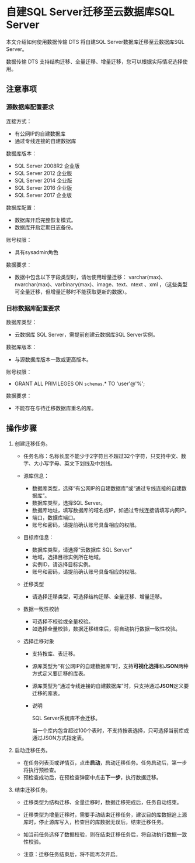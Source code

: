 # 自建SQL Server迁移至云数据库SQL Server

本文介绍如何使用数据传输 DTS 将自建SQL Server数据库迁移至云数据库SQL Server。

数据传输 DTS 支持结构迁移、全量迁移、增量迁移，您可以根据实际情况选择使用。

## 注意事项

### 源数据库配置要求

连接方式：

- 有公网IP的自建数据库
- 通过专线连接的自建数据库

数据库版本：

- SQL Server 2008R2 企业版
- SQL Server 2012 企业版
- SQL Server 2014 企业版
- SQL Server 2016 企业版
- SQL Server 2017 企业版

数据库配置：

- 数据库开启完整恢复模式。
- 数据库开启定期日志备份。

账号权限：

- 具有sysadmin角色

数据要求：

- 数据中包含以下字段类型时，请勿使用增量迁移： varchar(max)、nvarchar(max)、varbinary(max)、image、text、ntext 、xml ，（这些类型可全量迁移，但增量迁移时不能获取更新的数据）。

### 目标数据库配置要求

数据库类型：

- 云数据库 SQL Server，需提前创建云数据库SQL Server实例。

数据库版本：

- 与源数据库版本一致或更高版本。

账号权限：

- GRANT ALL PRIVILEGES ON `schemas`.* TO 'user'@'%';

数据要求：

- 不能存在与待迁移数据库重名的库。

## 操作步骤

1. 创建迁移任务。

   - 任务名称：名称长度不能少于2字符且不超过32个字符，只支持中文、数字、大小写字母、英文下划线及中划线。

   - 源库信息：

     - 数据库类型，选择“有公网IP的自建数据库”或“通过专线连接的自建数据库”。
     - 数据库类型，选择SQL Server。
     - 数据库地址，填写数据库的域名或IP，如通过专线连接请填写内网IP。
     - 端口，数据库端口。
     - 账号和密码，请提前确认账号具备相应的权限。

   - 目标库信息：

     - 数据库类型，请选择“云数据库 SQL Server”
     - 地域，选择目标实例所在地域。
     - 实例ID，请选择目标实例。
     - 账号和密码，请提前确认账号具备相应的权限。

   - 迁移类型

     - 请选择迁移类型，可选择结构迁移、全量迁移、增量迁移。

   - 数据一致性校验

     - 可选择不校验或全量校验。
     - 如选择全量校验，数据迁移结束后，将自动执行数据一致性校验。

   - 选择迁移对象

     - 支持按库、表迁移。

     - 源库类型为“有公网IP的自建数据库”时，支持**可视化选择**和**JSON**两种方式定义要迁移的库表。

     - 源库类型为“通过专线连接的自建数据库”时，只支持通过**JSON**定义要迁移的库表。

     - 说明

       SQL Server系统库不会迁移。

       当一个库内包含超过100个表时，不支持按表选择，只可选择当前库或通过JSON方式指定表。

2. 启动迁移任务。

   - 在任务列表页或详情页，点击**启动**，启动迁移任务。任务启动后，第一步将执行预检查。
   - 预检查成功后，在预检查弹窗中点击**下一步**，执行数据迁移。

3. 结束迁移任务。

   - 迁移类型为结构迁移、全量迁移时，数据迁移完成后，任务自动结束。

   - 迁移类型为增量迁移时，需要手动结束迁移任务，建议目的库数据追上源库时，停止源库写入，检查目的库数据无误后，结束迁移任务。

   - 如当前任务选择了数据校验，则在结束迁移任务后，将自动执行数据一致性校验。

   - 注意：迁移任务结束后，将不能再次开启。

     
